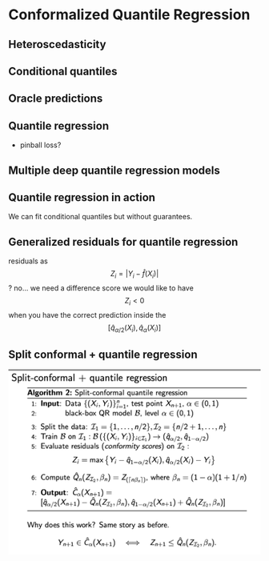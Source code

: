 # Conformalized Quantile Regression

## Heteroscedasticity



## Conditional quantiles



## Oracle predictions



## Quantile regression

* pinball loss?

## Multiple deep quantile regression models



## Quantile regression in action

We can fit conditional quantiles but without guarantees.



## Generalized residuals for quantile regression

residuals as $$Z_i = |Y_i - \hat{f}(X_i)|$$ ? no... we need a difference score we would like to have $$Z_i < 0$$ when you have the correct prediction inside the $$[\hat{q}_{\alpha/2}(X_i), \hat{q}_{\alpha}(X_i)]$$



## Split conformal + quantile regression

![](<../.gitbook/assets/Screenshot 2023-06-04 at 11.20.36 AM.png>)





